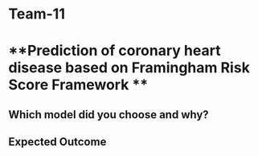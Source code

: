 # Team-11

# **Prediction of coronary heart disease based on Framingham Risk Score Framework  **

## Which model did you choose and why?


## Expected Outcome
